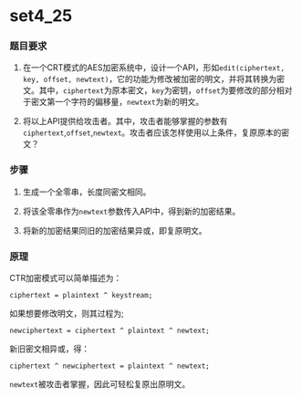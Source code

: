 # set4_25

### 题目要求

1. 在一个CRT模式的AES加密系统中，设计一个API，形如`edit(ciphertext, key, offset, newtext)`，它的功能为修改被加密的明文，并将其转换为密文。其中，`ciphertext`为原本密文，`key`为密钥，`offset`为要修改的部分相对于密文第一个字符的偏移量，`newtext`为新的明文。

2. 将以上API提供给攻击者。其中，攻击者能够掌握的参数有`ciphertext`,`offset`,`newtext`。攻击者应该怎样使用以上条件，复原原本的密文？

### 步骤

1. 生成一个全零串，长度同密文相同。

2. 将该全零串作为`newtext`参数传入API中，得到新的加密结果。

3. 将新的加密结果同旧的加密结果异或，即复原明文。

### 原理

CTR加密模式可以简单描述为：		

```
ciphertext = plaintext ^ keystream;
```

如果想要修改明文，则其过程为;

```
newciphertext = ciphertext ^ plaintext ^ newtext;
```

新旧密文相异或，得：

```
ciphertext ^ newciphertext = plaintext ^ newtext;
```

`newtext`被攻击者掌握，因此可轻松复原出原明文。 
